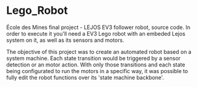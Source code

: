 # Lego_Robot

École des Mines final project - LEJOS EV3 follower robot, source code. In order to execute it you'll need a EV3 Lego robot with an embeded Lejos system on it, as well as its sensors and motors.

The objective of this project was to create an automated robot based on a system machine. Each state transition would be triggered by a sensor detection or an motor action. With only those transitions and each state being configurated to run the motors in a specific way, it was possible to fully edit the robot functions over its 'state machine backbone'.
